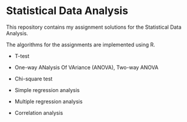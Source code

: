 # Statistical Data Analysis


This repository contains my assignment solutions for the Statistical Data Analysis.

The algorithms for the assignments are implemented using R.

 - T-test
 
 - One-way ANalysis Of VAriance (ANOVA), Two-way ANOVA
 
 - Chi-square test
 
 - Simple regression analysis 
 
 - Multiple regression analysis
 
 - Correlation analysis
